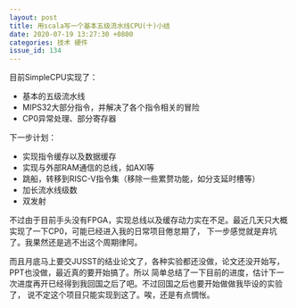 ```yaml
---
layout: post
title: 用scala写一个基本五级流水线CPU(十)小结
date: 2020-07-19 13:27:30 +0800
categories: 技术 硬件
issue_id: 134
---
```


目前SimpleCPU实现了：

- 基本的五级流水线
- MIPS32大部分指令，并解决了各个指令相关的冒险
- CP0异常处理、部分寄存器

下一步计划：

- 实现指令缓存以及数据缓存
- 实现与外部RAM通信的总线，如AXI等
- 跳船，转移到RISC-V指令集（移除一些累赘功能，如分支延时槽等）
- 加长流水线级数
- 双发射

不过由于目前手头没有FPGA，实现总线以及缓存动力实在不足。最近几天只大概实现了一下CP0，可能已经进入我的日常项目倦怠期了，
下一步感觉就是弃坑了。我果然还是逃不出这个周期律阿。

而且月底马上要交JUSST的结业论文了，各种实验都还没做，论文还没开始写，PPT也没做，最近真的要开始搞了。所以
简单总结了一下目前的进度，估计下一次进度再开已经得到我回国之后了吧。不过回国之后也要开始做做我毕设的实验了，
说不定这个项目只能实现到这了。唉，还是有点惆怅。



